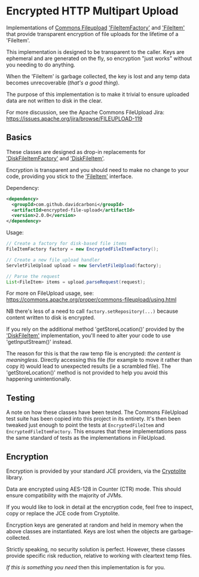 # Encrypted HTTP Multipart Upload

Implementations of [Commons Fileupload](https://github.com/apache/commons-fileupload) 
['FileItemFactory'](https://github.com/apache/commons-fileupload/blob/master/src/main/java/org/apache/commons/fileupload/FileItemFactory.java)
and ['FileItem'](https://github.com/apache/commons-fileupload/blob/master/src/main/java/org/apache/commons/fileupload/FileItem.java) 
that provide transparent encryption of file uploads for the lifetime of a 'FileItem'.

This implementation is designed to be transparent to the caller. 
Keys are ephemeral and are generated on the fly, so encryption "just works" without you needing to do anything.

When the 'FileItem' is garbage collected, the key is lost and any temp data becomes unrecoverable 
(*that's a good thing*). 

The purpose of this implementation is to make it trivial to ensure uploaded data are not written to disk in the clear.

For more discussion, see the Apache Commons FileUpload Jira: 
https://issues.apache.org/jira/browse/FILEUPLOAD-119


## Basics

These classes are designed as drop-in replacements for 
['DiskFileItemFactory'](https://github.com/apache/commons-fileupload/blob/master/src/main/java/org/apache/commons/fileupload/disk/DiskFileItemFactory.java) 
and ['DiskFileItem'](https://github.com/apache/commons-fileupload/blob/master/src/main/java/org/apache/commons/fileupload/disk/DiskFileItem.java).

Encryption is transparent and you should need to make no change to your code, providing you stick to the 
['FileItem'](https://github.com/apache/commons-fileupload/blob/master/src/main/java/org/apache/commons/fileupload/FileItem.java) interface.

Dependency:

```xml
<dependency>
  <groupId>com.github.davidcarboni</groupId>
  <artifactId>encrypted-file-upload</artifactId>
  <version>2.0.0</version>
</dependency>
```

Usage:

```java
// Create a factory for disk-based file items
FileItemFactory factory = new EncryptedFileItemFactory();

// Create a new file upload handler
ServletFileUpload upload = new ServletFileUpload(factory);

// Parse the request
List<FileItem> items = upload.parseRequest(request);
```

For more on FileUpload usage, see: https://commons.apache.org/proper/commons-fileupload/using.html

NB there's less of a need to call `factory.setRepository(...)`
because content written to disk is encrypted.

If you rely on the additional method 'getStoreLocation()' provided by the
['DiskFileItem'](https://github.com/apache/commons-fileupload/blob/master/src/main/java/org/apache/commons/fileupload/disk/DiskFileItem.java) 
implementation, you'll need to alter your code to use 'getInputStream()' instead. 

The reason for this is that the raw temp file is encrypted: *the centent is meaningless*.
Directly accessing this file (for example to move it rather than copy it)
would lead to unexpected results (ie a scrambled file). 
The 'getStoreLocation()' method is not provided to help you avoid this happening unintentionally. 


## Testing

A note on how these classes have been tested.
The Commons FileUpload test suite has been copied
into this project in its entirety. 
It's then been tweaked just enough to point the tests
at `EncryptedFileItem` and `EncryptedFileItemFactory`.
This ensures that these implementations pass the same 
standard of tests as the implementations in FileUpload.


## Encryption

Encryption is provided by your standard JCE providers, via the [Cryptolite](https://github.com/davidcarboni/Cryptolite) library.

Data are encrypted using AES-128 in Counter (CTR) mode.
This should ensure compatibility with the majority of JVMs.

If you would like to look in detail at the encryption code, feel free to inspect, copy or replace the JCE code from Cryptolite.

Encryption keys are generated at random and held in memory when the above classes are instantiated.
Keys are lost when the objects are garbage-collected.

Strictly speaking, no security solution is perfect. 
However, these classes provide specific risk reduction,
relative to working with cleartext temp files.

*If this is something you need* then this implementation is for you.
